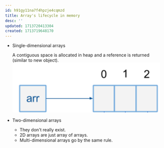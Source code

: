 ```yaml
---
id: h91gy11na7f4hpzje4cqmzd
title: Array's lifecycle in memory
desc: ''
updated: 1713720413304
created: 1713719648170
---
```


- Single-dimensional arrays

    A contiguous space is allocated in heap and a reference is returned (similar to new object).
    ![array object in java](/assets/images/2024-04-21-22-34-45.png)

- Two-dimensional arrays
  - They don't really exist.
  - 2D arrays are just array of arrays.
  - Multi-dimensional arrays go by the same rule.